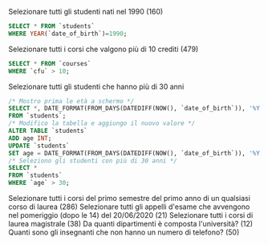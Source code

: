 Selezionare tutti gli studenti nati nel 1990 (160)
```sql
SELECT * FROM `students` 
WHERE YEAR(`date_of_birth`)=1990;
```
Selezionare tutti i corsi che valgono più di 10 crediti (479)
```sql
SELECT * FROM `courses` 
WHERE `cfu` > 10;
```

Selezionare tutti gli studenti che hanno più di 30 anni
```sql
/* Mostro prima le età a schermo */
SELECT *, DATE_FORMAT(FROM_DAYS(DATEDIFF(NOW(), `date_of_birth`)), '%Y') + 0 AS age
FROM `students`;
/* Modifico la tabella e aggiungo il nuovo valore */
ALTER TABLE `students`
ADD age INT;
UPDATE `students`
SET age = DATE_FORMAT(FROM_DAYS(DATEDIFF(NOW(), `date_of_birth`)), '%Y') + 0;
/* Seleziono gli studenti con più di 30 anni */
SELECT *
FROM `students`
WHERE `age` > 30;
```

Selezionare tutti i corsi del primo semestre del primo anno di un qualsiasi corso di laurea (286)
Selezionare tutti gli appelli d'esame che avvengono nel pomeriggio (dopo le 14) del 20/06/2020 (21)
Selezionare tutti i corsi di laurea magistrale (38)
Da quanti dipartimenti è composta l'università? (12)
Quanti sono gli insegnanti che non hanno un numero di telefono? (50)